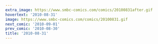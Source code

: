 ```yaml
---
extra_image: https://www.smbc-comics.com/comics/20100831after.gif
hovertext: '2010-08-31'
image: https://www.smbc-comics.com/comics/20100831.gif
next_comic: '2010-09-01'
prev_comic: '2010-08-30'
title: '2010-08-31'
---
```


